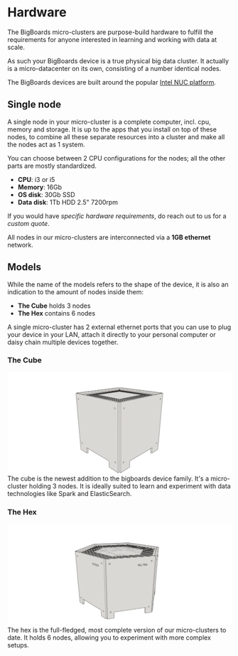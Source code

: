 # Hardware

The BigBoards micro-clusters are purpose-build hardware to fulfill the requirements for anyone interested in learning and working with data at scale.

As such your BigBoards device is a true physical big data cluster. It actually is a micro-datacenter on its own, consisting of a number identical nodes. 

The BigBoards devices are built around the popular [Intel NUC platform](http://www.intel.com/nuc). 

## Single node

A single node in your micro-cluster is a complete computer, incl. cpu, memory and storage. It is up to the apps that you install on top of these nodes, to combine all these separate resources into a cluster and make all the nodes act as 1 system.

You can choose between 2 CPU configurations for the nodes; all the other parts are mostly standardized. 

 - **CPU**: i3 or i5
 - **Memory**: 16Gb
 - **OS disk**: 30Gb SSD
 - **Data disk**: 1Tb HDD 2.5" 7200rpm

If you would have *specific hardware requirements*, do reach out to us for a *custom quote*.

All nodes in our micro-clusters are interconnected via a **1GB ethernet** network. 

## Models
While the name of the models refers to the shape of the device, it is also an indication to the amount
of nodes inside them:

 - **The Cube** holds 3 nodes
 - **The Hex** contains 6 nodes

A single micro-cluster has 2 external ethernet ports that you can use to plug your device in your LAN, attach it directly to your personal computer or daisy chain multiple devices together.

### The Cube
![Cube](../images/hex-nuc-3-wireframe-side.png)
The cube is the newest addition to the bigboards device family. It's a micro-cluster holding 3 nodes. It is ideally suited to learn and experiment with data technologies like Spark and ElasticSearch.

### The Hex
![Hex](../images/hex-nuc-6-wireframe-side.png)
The hex is the full-fledged, most complete version of our micro-clusters to date. It holds 6 nodes, allowing
you to experiment with more complex setups.